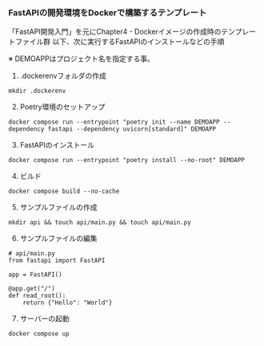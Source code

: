 ### FastAPIの開発環境をDockerで構築するテンプレート
「FastAPI開発入門」を元にChapter4 - Dockerイメージの作成時のテンプレートファイル群
以下、次に実行するFastAPIのインストールなどの手順

※ DEMOAPPはプロジェクト名を指定する事。

1. .dockerenvフォルダの作成
```commandline
mkdir .dockerenv
```

2. Poetry環境のセットアップ
```commandline
docker compose run --entrypoint "poetry init --name DEMOAPP --dependency fastapi --dependency uvicorn[standard]" DEMOAPP
```

3. FastAPIのインストール
```commandline
docker compose run --entrypoint "poetry install --no-root" DEMOAPP
```

4. ビルド
```commandline
docker compose build --no-cache
```

5. サンプルファイルの作成
```commandline
mkdir api && touch api/main.py && touch api/main.py
```

6. サンプルファイルの編集
```commandline
# api/main.py
from fastapi import FastAPI

app = FastAPI()

@app.get("/")
def read_root():
    return {"Hello": "World"}
```

7. サーバーの起動
```commandline
docker compose up
```